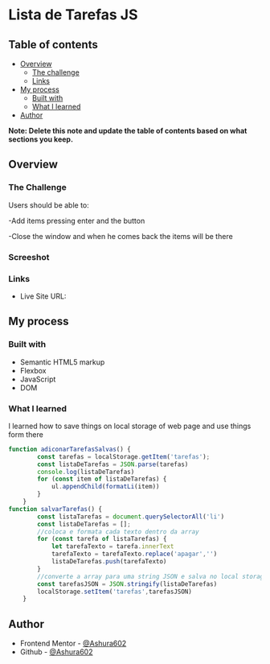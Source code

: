 # Lista de Tarefas JS


## Table of contents

- [Overview](#overview)
  - [The challenge](#the-challenge)
  - [Links](#links)
- [My process](#my-process)
  - [Built with](#built-with)
  - [What I learned](#what-i-learned)
- [Author](#author)


**Note: Delete this note and update the table of contents based on what sections you keep.**

## Overview

### The Challenge
Users should be able to:

-Add items pressing enter and the button

-Close the window and when he comes back the items will be there

### Screeshot

### Links

- Live Site URL: []()

## My process

### Built with

- Semantic HTML5 markup
- Flexbox
- JavaScript 
- DOM

### What I learned

I learned how to save things on local storage of web page and use things form there

```javaScript
function adiconarTarefasSalvas() {
        const tarefas = localStorage.getItem('tarefas');
        const listaDeTarefas = JSON.parse(tarefas)
        console.log(listaDeTarefas)
        for (const item of listaDeTarefas) {
            ul.appendChild(formatLi(item))
        }
    }
function salvarTarefas() {
        const listaTarefas = document.querySelectorAll('li')
        const listaDeTarefas = [];
        //coloca e formata cada texto dentro da array
        for (const tarefa of listaTarefas) {
            let tarefaTexto = tarefa.innerText
            tarefaTexto = tarefaTexto.replace('apagar','')
            listaDeTarefas.push(tarefaTexto)
        }
        //converte a array para uma string JSON e salva no local storage
        const tarefasJSON = JSON.stringify(listaDeTarefas)
        localStorage.setItem('tarefas',tarefasJSON) 
    }
```

## Author

- Frontend Mentor - [@Ashura602](https://www.frontendmentor.io/profile/Ashura602)
- Github - [@Ashura602](https://github.com/Ashura602)
